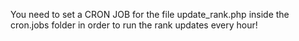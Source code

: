 You need to set a CRON JOB for the file update_rank.php inside the cron.jobs folder in order to run the rank updates every hour!
